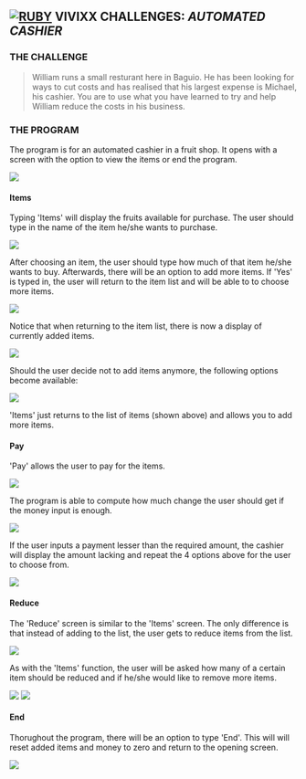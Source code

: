 ## **[![RUBY](https://user-images.githubusercontent.com/29721601/30624638-2d170a16-9df1-11e7-8c3a-b0753abdd5cd.png)](https://www.ruby-lang.org/en/) VIVIXX CHALLENGES:** **_AUTOMATED CASHIER_**

### THE CHALLENGE  
> William runs a small resturant here in Baguio. He has been looking for ways to cut costs and has realised that his largest expense is Michael, his cashier. You are to use what you have learned to try and help William reduce the costs in his business.

### THE PROGRAM
The program is for an automated cashier in a fruit shop. It opens with a screen with the option to view the items or end the program.

![](https://user-images.githubusercontent.com/29721601/30624833-287db526-9df2-11e7-86b9-556823aac170.png)

#### Items
Typing 'Items' will display the fruits available for purchase. The user should type in the name of the item he/she wants to purchase.

![](https://user-images.githubusercontent.com/29721601/30624834-28b6ddd8-9df2-11e7-89b4-e1cbca636a70.png)

After choosing an item, the user should type how much of that item he/she wants to buy. Afterwards, there will be an option to add more items. If 'Yes' is typed in, the user will return to the item list and will be able to to choose more items.

![](https://user-images.githubusercontent.com/29721601/30624839-2bc7c4c4-9df2-11e7-9862-1fc7883b3d24.png)

Notice that when returning to the item list, there is now a display of currently added items.

![](https://user-images.githubusercontent.com/29721601/30624836-2a6559f2-9df2-11e7-9bc7-1cda5ae576e6.png)

Should the user decide not to add items anymore, the following options become available:

![](https://user-images.githubusercontent.com/29721601/30624838-2b9f4b52-9df2-11e7-9bed-cbed1a8b07ba.png)

'Items' just returns to the list of items (shown above) and allows you to add more items.

#### Pay
'Pay' allows the user to pay for the items.

![](https://user-images.githubusercontent.com/29721601/30624842-2c2fc4c0-9df2-11e7-9fa0-a3295d3ebb4b.png)

The program is able to compute how much change the user should get if the money input is enough.

![](https://user-images.githubusercontent.com/29721601/30624841-2c20d942-9df2-11e7-952c-f72a4ac2f45e.png)


If the user inputs a payment lesser than the required amount, the cashier will display the amount lacking and repeat the 4 options above for the user to choose from.

![](https://user-images.githubusercontent.com/29721601/30624840-2c1e6216-9df2-11e7-8769-380a6e45e9fa.png)

#### Reduce
The 'Reduce' screen is similar to the 'Items' screen. The only difference is that instead of adding to the list, the user gets to reduce items from the list.

![](https://user-images.githubusercontent.com/29721601/30624844-2c35da2c-9df2-11e7-9784-8c35943f29ac.png)

As with the 'Items' function, the user will be asked how many of a certain item should be reduced and if he/she would like to remove more items.

![](https://user-images.githubusercontent.com/29721601/30624845-2c5b5d10-9df2-11e7-9248-f5f04fb5621b.png)
![](https://user-images.githubusercontent.com/29721601/30624846-2cc74dea-9df2-11e7-863a-e10520b6a2b0.png)

#### End
Thorughout the program, there will be an option to type 'End'. This will will reset added items and money to zero and return to the opening screen.

![](https://user-images.githubusercontent.com/29721601/30624847-2d0c3b94-9df2-11e7-85a4-cc8b292c2898.png)
